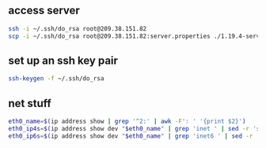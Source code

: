 

## access server

```bash
ssh -i ~/.ssh/do_rsa root@209.38.151.82
scp -i ~/.ssh/do_rsa root@209.38.151.82:server.properties ./1.19.4-server.properties
```

## set up an ssh key pair

```bash
ssh-keygen -f ~/.ssh/do_rsa
```

## net stuff

```bash
eth0_name=$(ip address show | grep '^2:' | awk -F': ' '{print $2}')
eth0_ip4s=$(ip address show dev "$eth0_name" | grep 'inet ' | sed -r 's|.*inet ([0-9.]+)/([0-9]+).*|{ address="\1"; prefixLength=\2; }|')
eth0_ip6s=$(ip address show dev "$eth0_name" | grep 'inet6 ' | sed -r 's|.*inet6 ([0-9a-f:]+)/([0-9]+).*|{ address="\1"; prefixLength=\2; }|' || '')
```
